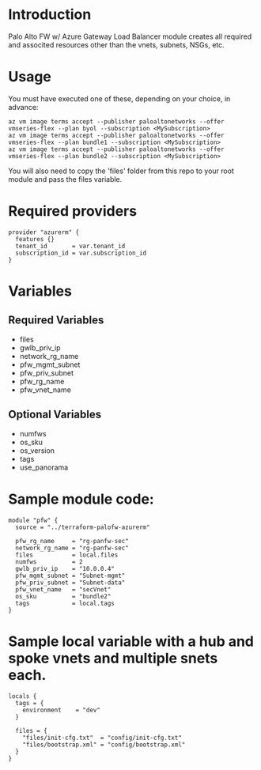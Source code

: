 # Introduction 
Palo Alto FW w/ Azure Gateway Load Balancer module creates all required and associted resources other than the vnets, subnets, NSGs, etc.

# Usage
You must have executed one of these, depending on your choice, in advance:
```
az vm image terms accept --publisher paloaltonetworks --offer vmseries-flex --plan byol --subscription <MySubscription>
az vm image terms accept --publisher paloaltonetworks --offer vmseries-flex --plan bundle1 --subscription <MySubscription>
az vm image terms accept --publisher paloaltonetworks --offer vmseries-flex --plan bundle2 --subscription <MySubscription>
```
You will also need to copy the 'files' folder from this repo to your root module and pass the files variable.

# Required providers
```
provider "azurerm" {
  features {}
  tenant_id       = var.tenant_id
  subscription_id = var.subscription_id
}
```

# Variables
## Required Variables
- files
- gwlb_priv_ip
- network_rg_name
- pfw_mgmt_subnet
- pfw_priv_subnet
- pfw_rg_name
- pfw_vnet_name

## Optional Variables
- numfws
- os_sku
- os_version
- tags
- use_panorama

# Sample module code:
```
module "pfw" {
  source = "../terraform-palofw-azurerm"

  pfw_rg_name     = "rg-panfw-sec"
  network_rg_name = "rg-panfw-sec"
  files           = local.files
  numfws          = 2
  gwlb_priv_ip    = "10.0.0.4"
  pfw_mgmt_subnet = "Subnet-mgmt"
  pfw_priv_subnet = "Subnet-data"
  pfw_vnet_name   = "secVnet"
  os_sku          = "bundle2"
  tags            = local.tags
}
```

# Sample local variable with a hub and spoke vnets and multiple snets each.
```
locals {
  tags = {
    environment    = "dev"
  }

  files = {
    "files/init-cfg.txt"  = "config/init-cfg.txt"
    "files/bootstrap.xml" = "config/bootstrap.xml"
  }
}
```